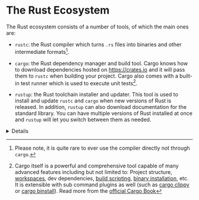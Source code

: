 # The Rust Ecosystem

The Rust ecosystem consists of a number of tools, of which the main ones are:

* `rustc`: the Rust compiler which turns `.rs` files into binaries and other
  intermediate formats[^rustc].

* `cargo`: the Rust dependency manager and build tool. Cargo knows how to
  download dependencies hosted on <https://crates.io> and it will pass them to
  `rustc` when building your project. Cargo also comes with a built-in test
  runner which is used to execute unit tests[^cargo].

* `rustup`: the Rust toolchain installer and updater. This tool is used to
  install and update `rustc` and `cargo` when new versions of Rust is released.
  In addition, `rustup` can also download documentation for the standard
  library. You can have multiple versions of Rust installed at once and `rustup`
  will let you switch between them as needed.

<details>

Key points:

* Rust has a rapid release schedule with a new release coming out
  every six weeks. New releases maintain backwards compatibility with
  old releases --- plus they enable new functionality.

* There are three release channels: "stable", "beta", and "nightly".

* New features are being tested on "nightly", "beta" is what becomes
  "stable" every six weeks.

* Rust also has [editions]: the current edition is Rust 2021. Previous
  editions were Rust 2015 and Rust 2018.

  * The editions are allowed to make backwards incompatible changes to
    the language.

  * To prevent breaking code, editions are opt-in: you select the
    edition for your crate via the `Cargo.toml` file.

  * To avoid splitting the ecosystem, Rust compilers can mix code
    written for different editions.

[editions]: https://doc.rust-lang.org/edition-guide/

</details>

[^rustc]: Please note, it is quite rare to ever use the compiler directly not through `cargo`.

[^cargo]: Cargo itself is a powerful and comprehensive tool capable of many advanced features including but not limited to: Project structure, [workspaces](https://doc.rust*lang.org/cargo/reference/workspaces.html), dev dependencies, [build scripting](https://doc.rust-lang.org/cargo/reference/build-scripts.html), [binary installation](https://doc.rust-lang.org/cargo/commands/cargo-install.html), etc. It is extensible with sub command plugins as well (such as [cargo clippy](https://github.com/rust-lang/rust-clippy) or [cargo binstall](https://github.com/cargo-bins/cargo-binstall)). Read more from the [official Cargo Book](https://doc.rust-lang.org/cargo/)
